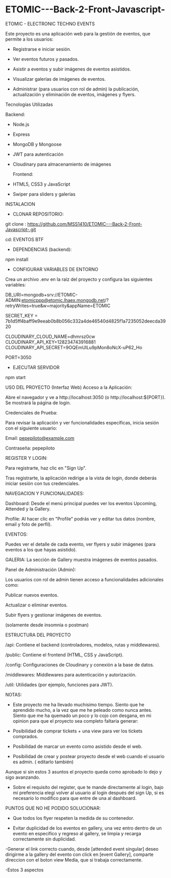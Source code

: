 # ETOMIC---Back-2-Front-Javascript-
ETOMIC - ELECTRONIC TECHNO EVENTS

Este proyecto es una aplicación web para la gestión de eventos, que permite a los usuarios:

- Registrarse e iniciar sesión.

- Ver eventos futuros y pasados.

- Asistir a eventos y subir imágenes de eventos asistidos.

- Visualizar galerías de imágenes de eventos.

- Administrar (para usuarios con rol de admin) la publicación, actualización y eliminación de eventos, imágenes y flyers.


Tecnologías Utilizadas

  Backend:

- Node.js

- Express

- MongoDB y Mongoose

- JWT para autenticación

- Cloudinary para almacenamiento de imágenes


  Frontend:

- HTML5, CSS3 y JavaScript

- Swiper para sliders y galerías


INSTALACION

- CLONAR REPOSITORIO:

git clone : https://github.com/MSS1410/ETOMIC---Back-2-Front-Javascript-.git

cd: EVENTOS BTF

- DEPENDENCIAS (backend):

npm install

- CONFIGURAR VARIABLES DE ENTORNO

Crea un archivo .env en la raíz del proyecto y configura las siguientes variables: 

DB_URI=mongodb+srv://ETOMIC-ADMIN:etomicppp@etomic.lhaex.mongodb.net/?retryWrites=true&w=majority&appName=ETOMIC


SECRET_KEY = 7b1d5ff4baff9e9eeab0b8b056c332a4de46540d4825f1a7235052deecda3920

CLOUDINARY_CLOUD_NAME=dhmrsz0cw
CLOUDINARY_API_KEY=128234743916881
CLOUDINARY_API_SECRET=9OQEmUlLu9pMon8oNcX-uP62_Ho

PORT=3050

- EJECUTAR SERVIDOR

npm start



USO DEL PROYECTO (Interfaz Web)
Acceso a la Aplicación:

Abre el navegador y ve a http://localhost:3050 (o http://localhost:${PORT}). Se mostrará la página de login.

Credenciales de Prueba:

Para revisar la aplicación y ver funcionalidades específicas, inicia sesión con el siguiente usuario:

Email: pepepiloto@example.com

Contraseña: pepepiloto

REGISTER Y LOGIN:

Para registrarte, haz clic en "Sign Up".

Tras registrarte, la aplicación redirige a la vista de login, donde deberás iniciar sesión con tus credenciales.

NAVEGACION Y FUNCIONALIDADES:

Dashboard: Desde el menú principal puedes ver los eventos Upcoming, Attended y la Gallery.

Profile: Al hacer clic en "Profile" podrás ver y editar tus datos (nombre, email y foto de perfil).

EVENTOS:

Puedes ver el detalle de cada evento, ver flyers y subir imágenes (para eventos a los que hayas asistido).

GALERIA: La sección de Gallery muestra imágenes de eventos pasados.

Panel de Administración (Admin):

Los usuarios con rol de admin tienen acceso a funcionalidades adicionales como:

Publicar nuevos eventos.

Actualizar o eliminar eventos.

Subir flyers y gestionar imágenes de eventos.

(solamente desde insomnia o postman)


ESTRUCTURA DEL PROYECTO

/api: Contiene el backend (controladores, modelos, rutas y middlewares).

/public: Contiene el frontend (HTML, CSS y JavaScript).

/config: Configuraciones de Cloudinary y conexión a la base de datos.

/middlewares: Middlewares para autenticación y autorización.

/util: Utilidades (por ejemplo, funciones para JWT).


NOTAS:


- Este proyecto me ha llevado muchisimo tiempo. Siento que he aprendido mucho, a la vez que me he peleado como nunca antes.
Siento que me ha quemado un poco y lo cojo con desgana, en mi opinion para que el proyecto sea completo faltaria generar:


- Posibilidad de comprar tickets +  una view para ver los tickets comprados.

- Posibilidad de marcar un evento como asistido desde el web.

- Posibilidad de crear y postear proyecto desde el web cuando el usuario es admin. ( editarlo también)

Aunque si sin estos 3 asuntos el proyecto queda como aprobado lo dejo y sigo avanzando.

- Sobre el requisito del register, que te mande directamente al login, bajo mi preferencia elegí volver al usuario al login después del sign Up, si es necesario lo modifico para que entre de una al dashboard.


PUNTOS QUE NO HE PODIDO SOLUCIONAR:

- Que todos los flyer respeten la medida de su contenedor.

- Evitar duplicidad de los eventos en gallery, una vez entro dentro de un evento en especifico y regreso al gallery, se limpia y recarga correctamente sin duplicidad.

-Generar el link correcto cuando, desde [attended event singular] deseo dirigirme a la gallery del evento con click en [event Gallery], comparte  direccion con el boton view Media, que si trabaja correctamente. 

-Estos 3 aspectos


